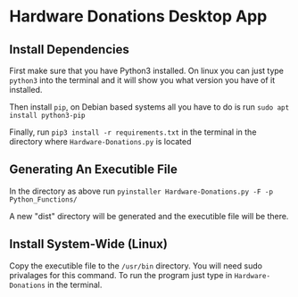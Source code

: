 # Hardware Donations Desktop App

## Install Dependencies

First make sure that you have Python3 installed.  On linux you can just type ```python3``` into the terminal and it will show you what version you have of it installed.

Then install ```pip```, on Debian based systems all you have to do is run ```sudo apt install python3-pip```

Finally, run ```pip3 install -r requirements.txt``` in the terminal in the directory where ```Hardware-Donations.py``` is located

## Generating An Executible File

In the directory as above run ```pyinstaller Hardware-Donations.py -F -p Python_Functions/```

A new "dist" directory will be generated and the executible file will be there.

## Install System-Wide (Linux)
Copy the executible file to the ```/usr/bin``` directory. You will need sudo privalages for this command. To run the program just type in ```Hardware-Donations``` in the terminal.